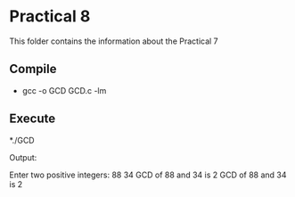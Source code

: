 # Practical 8

This folder contains the information about the Practical 7

## Compile

* gcc -o GCD GCD.c -lm

## Execute

*./GCD

Output: 

Enter two positive integers: 88 34
GCD of 88 and 34 is 2
GCD of 88 and 34 is 2
